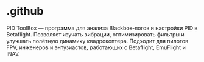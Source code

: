 # .github
PID ToolBox — программа для анализа Blackbox-логов и настройки PID в Betaflight. Позволяет изучать вибрации, оптимизировать фильтры и улучшать полётную динамику квадрокоптера. Подходит для пилотов FPV, инженеров и энтузиастов, работающих с Betaflight, EmuFlight и INAV.  
